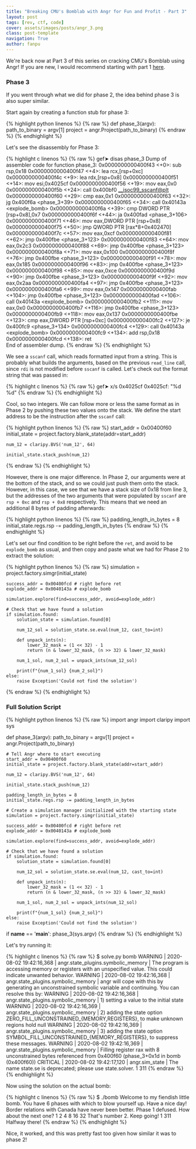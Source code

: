 ```yaml
---
title: "Breaking CMU's Bomblab with Angr for Fun and Profit - Part 3"
layout: post
tags: [rev, ctf, code]
cover: assets/images/posts/angr_3.png
class: post-template
navigation: True
author: fanpu
---
```


We're back now at Part 3 of this series on cracking CMU's Bomblab using Angr! If you are new, I would recommend starting with part 1 [here](https://fanpu.io/breaking-cmu-bomblab-with-angr-for-fun-and-profit).

### Phase 3

If you went through what we did for phase 2, the idea behind phase 3 is also super similar.

Start again by creating a function stub for phase 3:

{% highlight python linenos %}
{% raw %}
def phase_3(argv):
    path_to_binary = argv[1]
    project = angr.Project(path_to_binary)
{% endraw %}
{% endhighlight %}

Let's see the disassembly for Phase 3:

{% highlight c linenos %}
{% raw %}
gef➤  disas phase_3
Dump of assembler code for function phase_3:
   0x0000000000400f43 <+0>:	sub    rsp,0x18
   0x0000000000400f47 <+4>:	lea    rcx,[rsp+0xc]
   0x0000000000400f4c <+9>:	lea    rdx,[rsp+0x8]
   0x0000000000400f51 <+14>:	mov    esi,0x4025cf
   0x0000000000400f56 <+19>:	mov    eax,0x0
   0x0000000000400f5b <+24>:	call   0x400bf0 <__isoc99_sscanf@plt>
   0x0000000000400f60 <+29>:	cmp    eax,0x1
   0x0000000000400f63 <+32>:	jg     0x400f6a <phase_3+39>
   0x0000000000400f65 <+34>:	call   0x40143a <explode_bomb>
   0x0000000000400f6a <+39>:	cmp    DWORD PTR [rsp+0x8],0x7
   0x0000000000400f6f <+44>:	ja     0x400fad <phase_3+106>
   0x0000000000400f71 <+46>:	mov    eax,DWORD PTR [rsp+0x8]
   0x0000000000400f75 <+50>:	jmp    QWORD PTR [rax*8+0x402470]
   0x0000000000400f7c <+57>:	mov    eax,0xcf
   0x0000000000400f81 <+62>:	jmp    0x400fbe <phase_3+123>
   0x0000000000400f83 <+64>:	mov    eax,0x2c3
   0x0000000000400f88 <+69>:	jmp    0x400fbe <phase_3+123>
   0x0000000000400f8a <+71>:	mov    eax,0x100
   0x0000000000400f8f <+76>:	jmp    0x400fbe <phase_3+123>
   0x0000000000400f91 <+78>:	mov    eax,0x185
   0x0000000000400f96 <+83>:	jmp    0x400fbe <phase_3+123>
   0x0000000000400f98 <+85>:	mov    eax,0xce
   0x0000000000400f9d <+90>:	jmp    0x400fbe <phase_3+123>
   0x0000000000400f9f <+92>:	mov    eax,0x2aa
   0x0000000000400fa4 <+97>:	jmp    0x400fbe <phase_3+123>
   0x0000000000400fa6 <+99>:	mov    eax,0x147
   0x0000000000400fab <+104>:	jmp    0x400fbe <phase_3+123>
   0x0000000000400fad <+106>:	call   0x40143a <explode_bomb>
   0x0000000000400fb2 <+111>:	mov    eax,0x0
   0x0000000000400fb7 <+116>:	jmp    0x400fbe <phase_3+123>
   0x0000000000400fb9 <+118>:	mov    eax,0x137
   0x0000000000400fbe <+123>:	cmp    eax,DWORD PTR [rsp+0xc]
   0x0000000000400fc2 <+127>:	je     0x400fc9 <phase_3+134>
   0x0000000000400fc4 <+129>:	call   0x40143a <explode_bomb>
   0x0000000000400fc9 <+134>:	add    rsp,0x18
   0x0000000000400fcd <+138>:	ret    
End of assembler dump.
{% endraw %}
{% endhighlight %}

We see a `sscanf` call, which reads formatted input from a string. This is probably what builds the arguments, based on the previous `read_line` call, since `rdi` is not modified before `sscanf` is called. Let's check out the format string that was passed in:

{% highlight c linenos %}
{% raw %}
gef➤  x/s 0x4025cf
0x4025cf:	"%d %d"
{% endraw %}
{% endhighlight %}

Cool, so two integers. We can follow more or less the same format as in Phase 2 by pushing these two values onto the stack. We define the start address to be the instruction after the `sscanf` call:

{% highlight python linenos %}
{% raw %}
    start_addr = 0x00400f60
    initial_state = project.factory.blank_state(addr=start_addr)

    num_12 = claripy.BVS('num_12', 64)

    initial_state.stack_push(num_12)
{% endraw %}
{% endhighlight %}

However, there is one major difference. In Phase 2, our arguments were at the bottom of the stack, and so we could just push them onto the stack. However, in this case, we see that we have a stack size of 0x18 from line 3, but the addresses of the two arguments that were populated by `sscanf` are `rsp + 0xc` and `rsp + 0x8` respectively. This means that we need an additional 8 bytes of padding afterwards:

{% highlight python linenos %}
{% raw %}
    padding_length_in_bytes = 8
    initial_state.regs.rsp -= padding_length_in_bytes
{% endraw %}
{% endhighlight %}

Let's set our find condition to be right before the `ret`, and avoid to be `explode_bomb` as usual, and then copy and paste what we had for Phase 2 to extract the solution:

{% highlight python linenos %}
{% raw %}
    simulation = project.factory.simgr(initial_state)

    success_addr = 0x00400fcd # right before ret
    explode_addr = 0x0040143a # explode_bomb

    simulation.explore(find=success_addr, avoid=explode_addr)

    # Check that we have found a solution
    if simulation.found:
        solution_state = simulation.found[0]

        num_12_sol = solution_state.se.eval(num_12, cast_to=int)

        def unpack_ints(n):
            lower_32_mask = (1 << 32) - 1
            return (n & lower_32_mask, (n >> 32) & lower_32_mask)

        num_1_sol, num_2_sol = unpack_ints(num_12_sol)

        print(f"{num_1_sol} {num_2_sol}")
    else:
        raise Exception('Could not find the solution')
{% endraw %}
{% endhighlight %}

### Full Solution Script


{% highlight python linenos %}
{% raw %}
import angr
import claripy
import sys

def phase_3(argv):
    path_to_binary = argv[1]
    project = angr.Project(path_to_binary)

    # Tell Angr where to start executing 
    start_addr = 0x00400f60
    initial_state = project.factory.blank_state(addr=start_addr)

    num_12 = claripy.BVS('num_12', 64)

    initial_state.stack_push(num_12)

    padding_length_in_bytes = 8
    initial_state.regs.rsp -= padding_length_in_bytes

    # Create a simulation manager initialized with the starting state
    simulation = project.factory.simgr(initial_state)

    success_addr = 0x00400fcd # right before ret
    explode_addr = 0x0040143a # explode_bomb

    simulation.explore(find=success_addr, avoid=explode_addr)

    # Check that we have found a solution
    if simulation.found:
        solution_state = simulation.found[0]

        num_12_sol = solution_state.se.eval(num_12, cast_to=int)

        def unpack_ints(n):
            lower_32_mask = (1 << 32) - 1
            return (n & lower_32_mask, (n >> 32) & lower_32_mask)

        num_1_sol, num_2_sol = unpack_ints(num_12_sol)

        print(f"{num_1_sol} {num_2_sol}")
    else:
        raise Exception('Could not find the solution')

if __name__ == '__main__':
    phase_3(sys.argv)
{% endraw %}
{% endhighlight %}

Let's try running it:

{% highlight c linenos %}
{% raw %}
$ solve.py bomb
WARNING | 2020-08-02 19:42:16,368 | angr.state_plugins.symbolic_memory | The program is accessing memory or registers with an unspecified value. This could indicate unwanted behavior.
WARNING | 2020-08-02 19:42:16,368 | angr.state_plugins.symbolic_memory | angr will cope with this by generating an unconstrained symbolic variable and continuing. You can resolve this by:
WARNING | 2020-08-02 19:42:16,368 | angr.state_plugins.symbolic_memory | 1) setting a value to the initial state
WARNING | 2020-08-02 19:42:16,369 | angr.state_plugins.symbolic_memory | 2) adding the state option ZERO_FILL_UNCONSTRAINED_{MEMORY,REGISTERS}, to make unknown regions hold null
WARNING | 2020-08-02 19:42:16,369 | angr.state_plugins.symbolic_memory | 3) adding the state option SYMBOL_FILL_UNCONSTRAINED_{MEMORY_REGISTERS}, to suppress these messages.
WARNING | 2020-08-02 19:42:16,369 | angr.state_plugins.symbolic_memory | Filling register rax with 8 unconstrained bytes referenced from 0x400f60 (phase_3+0x1d in bomb (0x400f60))
CRITICAL | 2020-08-02 19:42:17,120 | angr.sim_state | The name state.se is deprecated; please use state.solver.
1 311
{% endraw %}
{% endhighlight %}

Now using the solution on the actual bomb:

{% highlight c linenos %}
{% raw %}
$ ./bomb
Welcome to my fiendish little bomb. You have 6 phases with
which to blow yourself up. Have a nice day!
Border relations with Canada have never been better.
Phase 1 defused. How about the next one?
1 2 4 8 16 32
That's number 2.  Keep going!
1 311
Halfway there!
{% endraw %}
{% endhighlight %}

Nice, it worked, and this was pretty fast too given how similar it was to phase 2! 
